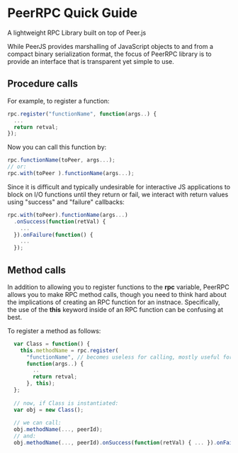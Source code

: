 PeerRPC Quick Guide
===================

A lightweight RPC Library built on top of Peer.js

While PeerJS provides marshalling of JavaScript objects to and from a compact binary serialization format, the focus of PeerRPC library is to provide an interface that is transparent yet simple to use.

Procedure calls
---------------

For example, to register a function:
```javascript
rpc.register("functionName", function(args..) {
  ...
  return retval;
});
```

Now you can call this function by:
```javascript
rpc.functionName(toPeer, args...);
// or:
rpc.with(toPeer ).functionName(args...);
```

Since it is difficult and typically undesirable for interactive JS applications to block on I/O functions until they return or fail, we interact with return values using "success" and "failure" callbacks:

```javascript
rpc.with(toPeer).functionName(args...)
  .onSuccess(function(retVal) {
    ...
  }).onFailure(function() {
    ...
  });
```

Method calls
------------

In addition to allowing you to register functions to the **rpc** variable, PeerRPC allows you to make RPC method calls, though you need to think hard about the implications of creating an RPC function for an instnace. Specifically, the use of the **this** keyword inside of an RPC function can be confusing at best.

To register a method as follows:

```javascript
  var Class = function() {
    this.methodName = rpc.register(
      "functionName", // becomes useless for calling, mostly useful for internal purposes
      function(args..) {
        ..
        return retval;
      }, this);
  };
  
  // now, if Class is instantiated:
  var obj = new Class();
  
  // we can call:
  obj.methodName(..., peerId);
  // and:
  obj.methodName(..., peerId).onSuccess(function(retVal) { ... }).onFailure(function() { ... });
```
